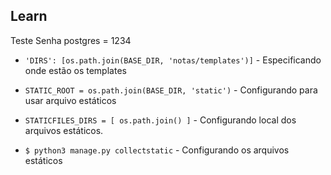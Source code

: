 ## Learn
Teste
Senha postgres =  1234

-   `'DIRS': [os.path.join(BASE_DIR, 'notas/templates')]` - Especificando onde estão os templates

-   `STATIC_ROOT = os.path.join(BASE_DIR, 'static')` - Configurando para usar arquivo estáticos

- `STATICFILES_DIRS = [
    os.path.join()
]` - Configurando local dos arquivos estáticos.

- `$ python3 manage.py collectstatic` - Configurando os arquivos estáticos